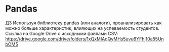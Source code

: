 # Pandas
ДЗ
Используя библиотеку pandas (или аналоги), проанализировать как можно больше характеристик, влияющих на успеваемость студентов.
Ссылка на Google Drive с исходными файлами CSV: https://drive.google.com/drive/folders/1xQxMIAqQyMHs5uvu6YFhj10a55UnbOM5
